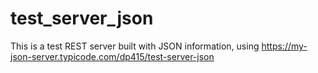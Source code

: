 # test_server_json
This is a test REST server built with JSON information, using https://my-json-server.typicode.com/dp415/test-server-json
